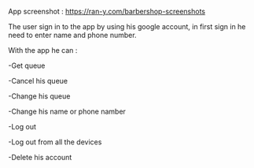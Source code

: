 App screenshot : https://ran-y.com/barbershop-screenshots

The user sign in to the app by using his google account, in first sign in he need to enter name and phone number.

With the app he can :

-Get queue

-Cancel his queue

-Change his queue

-Change his name or phone namber

-Log out 

-Log out from all the devices

-Delete his account
